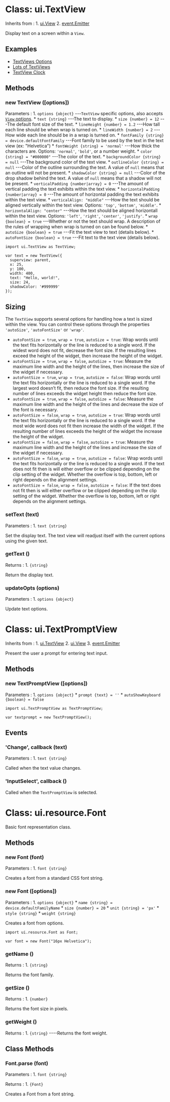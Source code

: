 # Class: ui.TextView

Inherits from
:    1. [ui.View](./ui-view.html)
     2. [event.Emitter](./event.html#class-event.emitter)

Display text on a screen within a `View`.

## Examples

* [TextViews Options](../example/text-textviews/)
* [Lots of TextViews](../example/text-textviews-random/)
* [TextView Clock](../example/text-textviewsclock/)

## Methods

### new TextView ([options])

Parameters
:    1. `options {object}` ---`TextView` specific options, also accepts [`View` options](./ui-view.html#new-view-options).
	     * `text {string}` ---The text to display.
		 * `size {number} = 12` ---The default font size of the text.
		 * `lineHeight {number} = 1.2` ---How tall each line should be when wrap is turned on.
		 * `lineWidth {number} = 2` ---How wide each line should be in a wrap is turned on.
		 * `fontFamily {string} = device.defaultFontFamily` ---Font family to be used by the text in the text view (ex: "Helvetica")
		 * `fontWeight {string} = 'normal'` ---How thick the characters are. Options: `'normal'`, `'bold'`, or a number weight.
		 * `color {string} = "#000000"` ---The color of the text.
		 * `backgroundColor {string} = null` ---The background color of the text view.
		 * `outlineColor {string} = null` ---Color of the outline surrounding the text.  A value of `null` means that an outline will not be present.
		 * `shadowColor {string} = null` ---Color of the drop shadow behind the text. A value of `null` means that a shadow will not be present.
		 * `verticalPadding {number|array} = 0` ---The amount of vertical padding the text exhibits within the text view.
		 * `horizontalPadding {number|array} = 0` ---The amount of horizontal padding the text exhibits within the text view.
		 * `verticalAlign: "middle"` ---How the text should be aligned vertically within the text view. Options: `'top'`, `'bottom'`, `'middle'`.
		 * `horizontalAlign: "center"` ---How the text should be aligned horizontall within the text view. Options: `'left'`, `'right'`, `'center'`, `'justify'`.
		 * `wrap {boolean} = true` ---Whether or not the text should wrap. A description of the rules of wrapping when wrap is turned on can be found below.
		 * `autoSize {boolean} = true` ---Fit the text view to text (details below).
		 * `autoFontSize {boolean} = true` ---Fit text to the text view (details below).

~~~
import ui.TextView as TextView;

var text = new TextView({
  superview: parent,
  x: 25,
  y: 100,
  width: 400,
  text: "Hello, world!",
  size: 24,
  shadowColor: '#999999'
});
~~~

## Sizing

The `TextView` supports several options for handling how a
text is sized within the view. You can control these options
through the properties `'autoSize'`, `'autoFontSize'` or `'wrap'`.

* `autoFontSize = true`, `wrap = true`, `autoSize = true`:
  Wrap words until the text fits horizontally or the line is
  reduced to a single word. If the widest word does not
  fit, decrease the font size. If the resulting lines exceed
  the height of the widget, then increase the height of the widget.
* `autoFontSize = true`, `wrap = false`, `autoSize = true`:
  Measure the maximum line width and the height of the
  lines, then increase the size of the widget if necessary.
* `autoFontSize = true`, `wrap = true`, `autoSize = false`: Wrap
  words until the text fits horizontally or the line is
  reduced to a single word. If the largest word doesn’t fit,
  then reduce the font size. If the resulting number of
  lines exceeds the widget height then reduce the font size.
* `autoFontSize = true`, `wrap = false`, `autoSize = false`:
  Measure the maximum line width and the height of the lines
  and decrease the size of the font is necessary.
* `autoFontSize = false`, `wrap = true`, `autoSize = true`: Wrap
  words until the text fits horizontally or the line is
  reduced to a single word. If the most wide word does not
  fit then increase the width of the widget. If the
  resulting number of lines exceeds the height of the widget
  the increase the height of the widget.
* `autoFontSize = false`, `wrap = false`, `autoSize = true`:
  Measure the maximum line width and the height of the lines
  and increase the size of the widget if necessary.
* `autoFontSize = false`, `wrap = true`, `autoSize = false`:
  Wrap words until the text fits horizontally or the line is
  reduced to a single word. If the text does not fit then is
  will either overflow or be clipped depending on the clip
  setting of the widget. Whether the overflow is top,
  bottom, left or right depends on the alignment settings.
* `autoFontSize = false`, `wrap = false`, `autoSize = false`:
  If the text does not fit then is will either overflow or
  be clipped depending on the clip setting of the
  widget. Whether the overflow is top, bottom, left or right
  depends on the alignment settings.


### setText (text)

Parameters
:    1. `text {string}`

Set the display text. The text view will readjust itself
with the current options using the given text.

### getText ()

Returns
:    1. `{string}`

Return the display text.

### updateOpts (options)

Parameters
:    1. `options {object}`

Update text options.


# Class: ui.TextPromptView

Inherits from
:    1. [ui.TextView](./ui-text.html#class-ui.textview)
     2. [ui.View](./ui-view.html)
	 3. [event.Emitter](./event.html#class-event.emitter)

Present the user a prompt for entering text input.

## Methods

### new TextPromptView ([options])

Parameters
:    1. `options {object}`
	     * `prompt {text} = ''`
		 * `autoShowKeyboard {boolean} = false`

~~~
import ui.TextPromptView as TextPromptView;

var textprompt = new TextPromptView();
~~~

## Events

### \'Change\', callback (text)

Parameters
:    1. `text {string}`

Called when the text value changes.

### \'InputSelect\', callback ()

Called when the `TextPromptView` is selected.


<!--
# Class: ui.TextInputView

Inherits from
:    1. [ui.View](./ui-view.html)
	 2. [event.Emitter](./event.html#class-event.emitter)

Enter text input inline. *This is not working.*

## Methods

### new TextInputView ([options])

Parameters
:    1. `options {object`

~~~
import ui.TextInputView as TextInputView;
~~~
-->


# Class: ui.resource.Font

Basic font representation class.

## Methods

### new Font (font)

Parameters
:    1. `font {string}`

Creates a font from a standard CSS font string.

### new Font ([options])

Parameters
:    1. `options {object}`
	     * `name {string} = device.defaultFamilyName`
		 * `size {number} = 20`
		 * `unit {string} = 'px'`
		 * `style {string}`
		 * `weight {string}`

Creates a font from options.

~~~
import ui.resource.Font as Font;

var font = new Font("16px Helvetica");
~~~

### getName ()

Returns
:    1. `{string}`

Returns the font family.

### getSize ()

Returns
:    1. `{number}`

Returns the font size in pixels.

### getWeight ()

Returns
:    1. `{string}` ----Returns the font weight.

## Class Methods

### Font.parse (font)

Parameters
:    1. `font {string}`

Returns
:    1. `{Font}`

Creates a Font from a font string.

